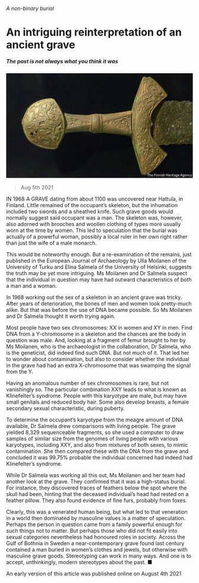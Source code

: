 ###### A non-binary burial

# An intriguing reinterpretation of an ancient grave 

##### The past is not always what you think it was 

![image](images/20210807_stp502.jpg) 

> Aug 5th 2021 

IN 1968 A GRAVE dating from about 1100 was uncovered near Hattula, in Finland. Little remained of the occupant’s skeleton, but the inhumation included two swords and a sheathed knife. Such grave goods would normally suggest said occupant was a man. The skeleton was, however, also adorned with brooches and woollen clothing of types more usually worn at the time by women. This led to speculation that the burial was actually of a powerful woman, possibly a local ruler in her own right rather than just the wife of a male monarch.

This would be noteworthy enough. But a re-examination of the remains, just published in the European Journal of Archaeology by Ulla Moilanen of the University of Turku and Elina Salmela of the University of Helsinki, suggests the truth may be yet more intriguing. Ms Moilanen and Dr Salmela suspect that the individual in question may have had outward characteristics of both a man and a woman.


In 1968 working out the sex of a skeleton in an ancient grave was tricky. After years of deterioration, the bones of men and women look pretty-much alike. But that was before the use of DNA became possible. So Ms Moilanen and Dr Salmela thought it worth trying again.

Most people have two sex chromosomes: XX in women and XY in men. Find DNA from a Y-chromosome in a skeleton and the chances are the body in question was male. And, looking at a fragment of femur brought to her by Ms Moilanen, who is the archaeologist in the collaboration, Dr Salmela, who is the geneticist, did indeed find such DNA. But not much of it. That led her to wonder about contamination, but also to consider whether the individual in the grave had had an extra X-chromosome that was swamping the signal from the Y.

Having an anomalous number of sex chromosomes is rare, but not vanishingly so. The particular combination XXY leads to what is known as Klinefelter’s syndrome. People with this karyotype are male, but may have small genitals and reduced body hair. Some also develop breasts, a female secondary sexual characteristic, during puberty.

To determine the occupant’s karyotype from the meagre amount of DNA available, Dr Salmela drew comparisons with living people. The grave yielded 8,329 sequenceable fragments, so she used a computer to draw samples of similar size from the genomes of living people with various karyotypes, including XXY, and also from mixtures of both sexes, to mimic contamination. She then compared these with the DNA from the grave and concluded it was 99.75% probable the individual concerned had indeed had Klinefelter’s syndrome.

While Dr Salmela was working all this out, Ms Moilanen and her team had another look at the grave. They confirmed that it was a high-status burial. For instance, they discovered traces of feathers below the spot where the skull had been, hinting that the deceased individual’s head had rested on a feather pillow. They also found evidence of fine furs, probably from foxes.

Clearly, this was a venerated human being, but what led to that veneration in a world then dominated by masculine values is a matter of speculation. Perhaps the person in question came from a family powerful enough for such things not to matter. But perhaps those who did not fit easily into sexual categories nevertheless had honoured roles in society. Across the Gulf of Bothnia in Sweden a near-contemporary grave found last century contained a man buried in women’s clothes and jewels, but otherwise with masculine grave goods. Stereotyping can work in many ways. And one is to accept, unthinkingly, modern stereotypes about the past. ■

An early version of this article was published online on August 4th 2021

